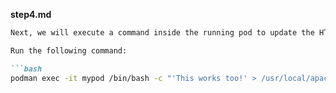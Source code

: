 **step4.md**
```markdown
Next, we will execute a command inside the running pod to update the HTML being served.

Run the following command:

```bash
podman exec -it mypod /bin/bash -c "'This works too!' > /usr/local/apache2/htdocs/index.html"
```
